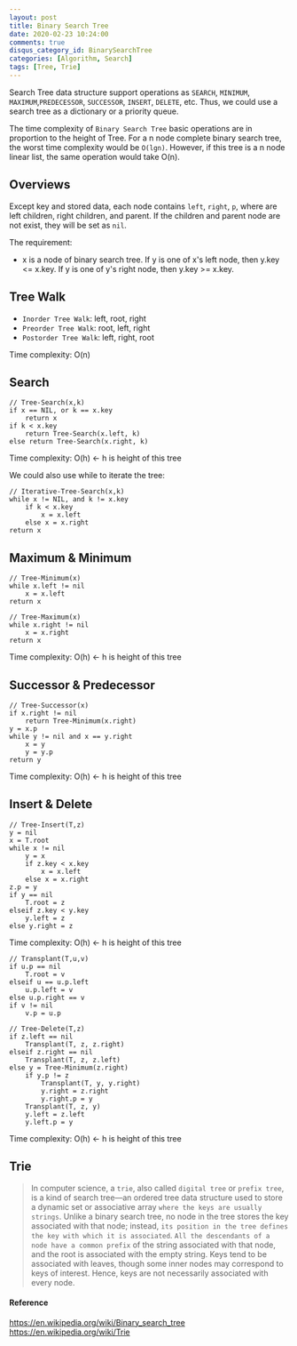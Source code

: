 ```yaml
---
layout: post
title: Binary Search Tree
date: 2020-02-23 10:24:00
comments: true
disqus_category_id: BinarySearchTree
categories: [Algorithm, Search]
tags: [Tree, Trie]
---
```


Search Tree data structure support operations as `SEARCH`, `MINIMUM`, `MAXIMUM`,`PREDECESSOR`, `SUCCESSOR`, `INSERT`, `DELETE`, etc. Thus, we could use a search tree as a dictionary or a priority queue.

The time complexity of `Binary Search Tree` basic operations are in proportion to the height of Tree. For a n node complete binary search tree, the worst time complexity would be `O(lgn)`. However, if this tree is a n node linear list, the same operation would take O(n).

## Overviews

Except key and stored data, each node contains `left`, `right`, `p`, where are left children, right children, and parent. If the children and parent node are not exist, they will be set as `nil`.

The requirement:
- x is a node of binary search tree. If y is one of x's left node, then y.key <= x.key. If y is one of y's right node, then y.key >= x.key.

## Tree Walk

- `Inorder Tree Walk`: left, root, right
- `Preorder Tree Walk`: root, left, right
- `Postorder Tree Walk`: left, right, root

Time complexity: O(n)

## Search

```
// Tree-Search(x,k)
if x == NIL, or k == x.key 
	return x
if k < x.key
	return Tree-Search(x.left, k)
else return Tree-Search(x.right, k)
```

Time complexity: O(h) <- h is height of this tree

We could also use while to iterate the tree:

```
// Iterative-Tree-Search(x,k)
while x != NIL, and k != x.key
	if k < x.key
		x = x.left
	else x = x.right
return x
```

## Maximum & Minimum

```
// Tree-Minimum(x)
while x.left != nil
	x = x.left
return x

// Tree-Maximum(x)
while x.right != nil
	x = x.right
return x
```

Time complexity: O(h) <- h is height of this tree

## Successor & Predecessor

```
// Tree-Successor(x)
if x.right != nil
	return Tree-Minimum(x.right)
y = x.p
while y != nil and x == y.right
	x = y
	y = y.p
return y
```

Time complexity: O(h) <- h is height of this tree

## Insert & Delete

```
// Tree-Insert(T,z)
y = nil
x = T.root
while x != nil
	y = x
	if z.key < x.key
		x = x.left
	else x = x.right
z.p = y
if y == nil
	T.root = z
elseif z.key < y.key
	y.left = z
else y.right = z
```

Time complexity: O(h) <- h is height of this tree

```
// Transplant(T,u,v)
if u.p == nil
	T.root = v
elseif u == u.p.left
	u.p.left = v
else u.p.right == v
if v != nil
	v.p = u.p

// Tree-Delete(T,z)
if z.left == nil
	Transplant(T, z, z.right)
elseif z.right == nil
	Transplant(T, z, z.left)
else y = Tree-Minimum(z.right)
	if y.p != z
		Transplant(T, y, y.right)
		y.right = z.right
		y.right.p = y
	Transplant(T, z, y)
	y.left = z.left
	y.left.p = y
```

Time complexity: O(h) <- h is height of this tree

## Trie

> In computer science, a `trie`, also called `digital tree` or `prefix tree`, is a kind of search tree—an ordered tree data structure used to store a dynamic set or associative array `where the keys are usually strings`. Unlike a binary search tree, no node in the tree stores the key associated with that node; instead, `its position in the tree defines the key with which it is associated`. `All the descendants of a node have a common prefix` of the string associated with that node, and the root is associated with the empty string. Keys tend to be associated with leaves, though some inner nodes may correspond to keys of interest. Hence, keys are not necessarily associated with every node.

#### Reference

https://en.wikipedia.org/wiki/Binary_search_tree
https://en.wikipedia.org/wiki/Trie